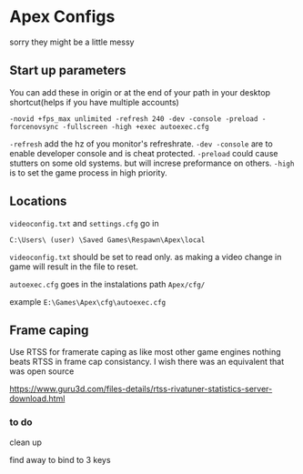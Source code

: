 # Apex Configs
sorry they might be a little messy

## Start up parameters
You can add these in origin or at the end of your path in your desktop shortcut(helps if you have multiple accounts)


```-novid +fps_max unlimited -refresh 240 -dev -console -preload -forcenovsync -fullscreen -high +exec autoexec.cfg```


```-refresh``` add the hz of you monitor's refreshrate.
```-dev -console``` are to enable developer console and is cheat protected.
```-preload``` could cause stutters on some old systems. but will increse preformance on others.
```-high``` is to set the game process in high priority.

## Locations

```videoconfig.txt``` and ```settings.cfg``` go in 

```C:\Users\ (user) \Saved Games\Respawn\Apex\local```

```videoconfig.txt``` should be set to read only. as making a video change in game will result in the file to reset.

```autoexec.cfg``` goes in the instalations path ```Apex/cfg/```

example ```E:\Games\Apex\cfg\autoexec.cfg```

## Frame caping

Use RTSS for framerate caping as like most other game engines nothing beats RTSS in frame cap consistancy. I wish there was an equivalent that was open source

https://www.guru3d.com/files-details/rtss-rivatuner-statistics-server-download.html

### to do

clean up

find away to bind to 3 keys
